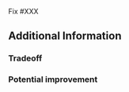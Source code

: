 <!-- Specify the issue ID that this pullrequest is solving -->
Fix #XXX

<!-- Describe the changes introduced by this pull request -->

<!--
  To simplify the reviewing process of this pullrequest,
  please explain how it should be tested.
  The following is just an exammple

## Test

To test this pull request, you can run the following commands:

```shell
cd <to_package_directory>
go test
```

-->

## Additional Information

### Tradeoff

<!-- Please describe, if any, the tradeoffs that you found acceptable in this pull request -->

### Potential improvement

<!-- Please describe, if any, potential improvement that you are envisioning -->

<!-- Please Uncomment following block if looking for QA validation

@rancher/qa

## Additionnal QA
### Issue: <link the issue or issues this PR resolves here>
< If your PR depends on changes from another pr link them here and describe why they are needed on your solution section. >
 
### Problem
< Describe the root cause of the issue you are resolving. This may include what behavior is observed and why it is not desirable. If this is a new feature describe why we need this feature and how it will be used. >
 
### Solution
< Describe what you changed to fix the issue. Relate your changes back to the original issue / feature and explain why this addresses the issue.>
 
### Testing
< Note: Confirm if the repro steps in the GitHub issue are valid, if not, please update the issue with accurate repro steps. >

### Engineering Testing
#### Manual Testing
< Describe what manual testing you did (if no testing was done, explain why). >

#### Automated Testing
<If you added/updated unit/integration/validation tests, describe what cases they cover and do not cover. >

### QA Testing Considerations
< Highlight areas or (additional) cases that QA should test w.r.t a fresh install as well as the upgrade scenarios >
 
#### Regressions Considerations
< Dedicated section to specifically call out any areas that with higher chance of regressions caused by this change, include estimation of probability of regressions >

-->
